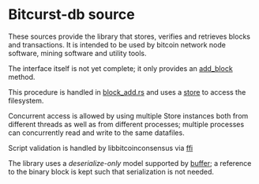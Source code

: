 # Bitcurst-db source

These sources provide the library that stores, verifies and retrieves blocks and 
transactions. It is intended to be used by bitcoin network node software, mining software and 
utility tools.

The interface itself is not yet complete; it only provides an [add_block](lib.rs#L71-74) method.
 
This procedure is handled in [block_add.rs](block_add.rs) and uses a [store](store/) to access the filesystem.

Concurrent access is allowed by using multiple Store instances both from different threads as well as from 
different processes; multiple processes can  concurrently read and write to the same datafiles.
 
Script validation is handled by libbitcoinconsensus via [ffi](ffi.rs)

The library uses a *deserialize-only* model supported by [buffer](buffer.rs); a reference to the binary block is kept 
such that serialization is not needed.